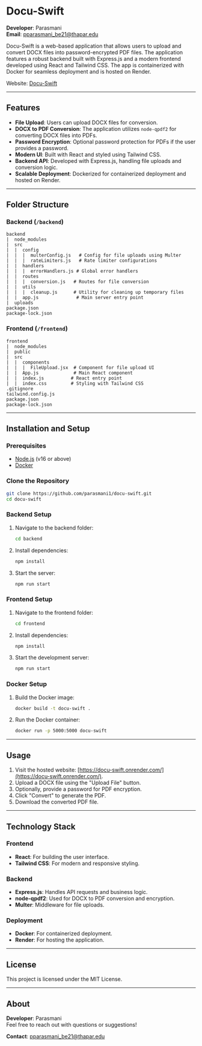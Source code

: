# Docu-Swift

**Developer**: Parasmani  
**Email**: [pparasmani_be21@thapar.edu](mailto:pparasmani_be21@thapar.edu)

Docu-Swift is a web-based application that allows users to upload and convert DOCX files into password-encrypted PDF files. The application features a robust backend built with Express.js and a modern frontend developed using React and Tailwind CSS. The app is containerized with Docker for seamless deployment and is hosted on Render.

Website: [Docu-Swift](https://docu-swift.onrender.com/)

---

## Features

- **File Upload**: Users can upload DOCX files for conversion.
- **DOCX to PDF Conversion**: The application utilizes `node-qpdf2` for converting DOCX files into PDFs.
- **Password Encryption**: Optional password protection for PDFs if the user provides a password.
- **Modern UI**: Built with React and styled using Tailwind CSS.
- **Backend API**: Developed with Express.js, handling file uploads and conversion logic.
- **Scalable Deployment**: Dockerized for containerized deployment and hosted on Render.

---

## Folder Structure

### Backend (`/backend`)

```
backend
|  node_modules
|  src
|  |  config
|  |  |  multerConfig.js   # Config for file uploads using Multer
|  |  |  rateLimiters.js   # Rate limiter configurations
|  |  handlers
|  |  |  errorHandlers.js # Global error handlers
|  |  routes
|  |  |  conversion.js   # Routes for file conversion
|  |  utils
|  |  |  cleanup.js      # Utility for cleaning up temporary files
|  |  app.js              # Main server entry point
|  uploads
package.json
package-lock.json
```

### Frontend (`/frontend`)

```
frontend
|  node_modules
|  public
|  src
|  |  components
|  |  |  FileUpload.jsx  # Component for file upload UI
|  |  App.js             # Main React component
|  |  index.js          # React entry point
|  |  index.css         # Styling with Tailwind CSS
.gitignore
tailwind.config.js
package.json
package-lock.json
```

---

## Installation and Setup

### Prerequisites
- [Node.js](https://nodejs.org/) (v16 or above)
- [Docker](https://www.docker.com/)

### Clone the Repository
```bash
git clone https://github.com/parasmani1/docu-swift.git
cd docu-swift
```

### Backend Setup
1. Navigate to the backend folder:
   ```bash
   cd backend
   ```
2. Install dependencies:
   ```bash
   npm install
   ```
3. Start the server:
   ```bash
   npm run start
   ```

### Frontend Setup
1. Navigate to the frontend folder:
   ```bash
   cd frontend
   ```
2. Install dependencies:
   ```bash
   npm install
   ```
3. Start the development server:
   ```bash
   npm run start
   ```

### Docker Setup
1. Build the Docker image:
   ```bash
   docker build -t docu-swift .
   ```
2. Run the Docker container:
   ```bash
   docker run -p 5000:5000 docu-swift
   ```

---

## Usage

1. Visit the hosted website: [https://docu-swift.onrender.com/](https://docu-swift.onrender.com/).
2. Upload a DOCX file using the "Upload File" button.
3. Optionally, provide a password for PDF encryption.
4. Click "Convert" to generate the PDF.
5. Download the converted PDF file.

---

## Technology Stack

### Frontend
- **React**: For building the user interface.
- **Tailwind CSS**: For modern and responsive styling.

### Backend
- **Express.js**: Handles API requests and business logic.
- **node-qpdf2**: Used for DOCX to PDF conversion and encryption.
- **Multer**: Middleware for file uploads.

### Deployment
- **Docker**: For containerized deployment.
- **Render**: For hosting the application.

---

## License

This project is licensed under the MIT License.

---

## About

**Developer**: Parasmani  
Feel free to reach out with questions or suggestions!

**Contact**: [pparasmani_be21@thapar.edu](mailto:pparasmani_be21@thapar.edu)

